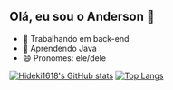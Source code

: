 ## Olá, eu sou o Anderson 👋

- 🔭 Trabalhando em back-end
- 🌱 Aprendendo Java
- 😄 Pronomes: ele/dele

[![Hideki1618's GitHub stats](https://github-readme-stats.vercel.app/api?username=hideki1618&show_icons=true&theme=dark)](https://github.com/hideki1618/github-readme-stats)
[![Top Langs](https://github-readme-stats.vercel.app/api/top-langs/?username=hideki1618&theme=dark)](https://github.com/hideki1618/github-readme-stats)

